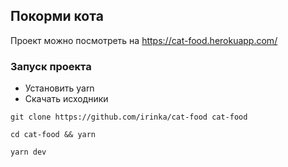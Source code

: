## Покорми кота

Проект можно посмотреть на https://cat-food.herokuapp.com/

### Запуск проекта

* Установить yarn
* Скачать исходники
```
git clone https://github.com/irinka/cat-food cat-food
```
```
cd cat-food && yarn
```
```
yarn dev
```
